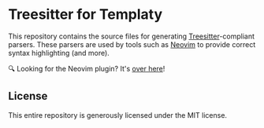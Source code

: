 # Treesitter for Templaty

This repository contains the source files for generating
[Treesitter][1]-compliant parsers. These parsers are used by tools such as
[Neovim][2] to provide correct syntax highlighting (and more).

🔍 Looking for the Neovim plugin? It's [over here][3]!

[1]: https://tree-sitter.github.io/tree-sitter/ 
[2]: https://neovim.io/
[3]: https://github.com/samvv/templaty.nvim

## License

This entire repository is generously licensed under the MIT license.

